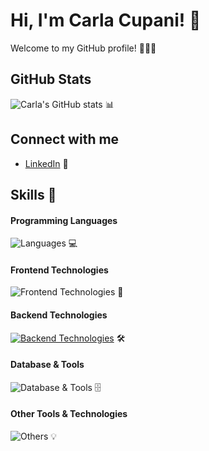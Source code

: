 # Hi, I'm Carla Cupani! 🌸

Welcome to my GitHub profile! 🧚🏻‍♀️

## GitHub Stats
![Carla's GitHub stats](https://github-readme-stats.vercel.app/api?username=carlacupani&show_icons=true&theme=pink) 📊

## Connect with me
- [LinkedIn](www.linkedin.com/in/carla-pia-cupani-715554277) 💼

## Skills 🩷

#### Programming Languages
![Languages](https://skillicons.dev/icons?i=c,js,java) 💻

#### Frontend Technologies
![Frontend Technologies](https://skillicons.dev/icons?i=angular,html,css,js,ts) 🎨

#### Backend Technologies
[![Backend Technologies](https://skillicons.dev/icons?i=docker,laravel,php&perline=3)](https://skillicons.dev) 🛠️

#### Database & Tools
![Database & Tools](https://skillicons.dev/icons?i=mysql,mongodb) 🗄️

#### Other Tools & Technologies
![Others](https://skillicons.dev/icons?i=git,github,vscode,githubactions,gitlab) 💡

